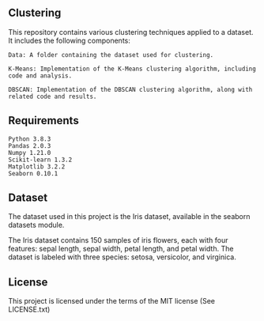 ## Clustering

This repository contains various clustering techniques applied to a dataset. It includes the following components:

    Data: A folder containing the dataset used for clustering.

    K-Means: Implementation of the K-Means clustering algorithm, including code and analysis.

    DBSCAN: Implementation of the DBSCAN clustering algorithm, along with related code and results.


## Requirements

    Python 3.8.3
    Pandas 2.0.3
    Numpy 1.21.0
    Scikit-learn 1.3.2
    Matplotlib 3.2.2
    Seaborn 0.10.1


## Dataset

The dataset used in this project is the Iris dataset, available in the seaborn datasets module.

The Iris dataset contains 150 samples of iris flowers, each with four features: sepal length, sepal width, petal length, and petal width. The dataset is labeled with three species: setosa, versicolor, and virginica.


## License

This project is licensed under the terms of the MIT license (See LICENSE.txt)
